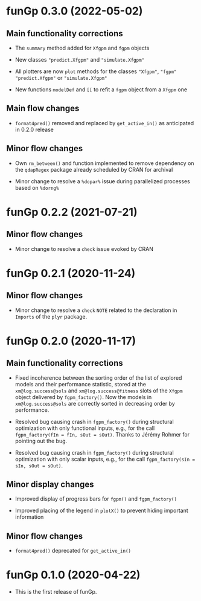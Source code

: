 # funGp 0.3.0 (2022-05-02)

## Main functionality corrections

* The `summary` method added for `Xfgpm` and `fgpm` objects

* New classes `"predict.Xfgpm"` and `"simulate.Xfgpm"`

* All plotters are now `plot` methods for the classes `"Xfgpm"`, `"fgpm"`
`"predict.Xfgpm"` or `"simulate.Xfgpm"`

* New functions `modelDef` and `[[` to refit a `fgpm` object from a `Xfgpm` one

## Main flow changes

* `format4pred()` removed and replaced by `get_active_in()` as  anticipated in 0.2.0 release

## Minor flow changes

* Own `rm_between()` and function implemented to remove dependency on the `qdapRegex` package
  already scheduled by CRAN for archival
  
* Minor change to resolve a `%dopar%` issue during parallelized processes based on `%dorng%`



# funGp 0.2.2 (2021-07-21)

## Minor flow changes

* Minor change to resolve a `check` issue evoked by CRAN



# funGp 0.2.1 (2020-11-24)

## Minor flow changes

* Minor change to resolve a `check` `NOTE` related to the declaration in `Imports` of the `plyr`
  package.



# funGp 0.2.0 (2020-11-17)

## Main functionality corrections

* Fixed incoherence between the sorting order of the list of explored models and their performance
  statistic, stored at the `xm@log.success@sols` and `xm@log.success@fitness` slots of the `Xfgpm`
  object delivered by `fgpm_factory()`. Now the models in `xm@log.success@sols` are correctly
  sorted in decreasing order by performance.
  
* Resolved bug causing crash in `fgpm_factory()` during structural optimization with only functional
  inputs, e.g., for the call `fgpm_factory(fIn = fIn, sOut = sOut)`. Thanks to Jérémy Rohmer for
  pointing out the bug.

* Resolved bug causing crash in `fgpm_factory()` during structural optimization with only scalar
  inputs, e.g., for the call `fgpm_factory(sIn = sIn, sOut = sOut)`.

## Minor display changes

* Improved display of progress bars for `fgpm()` and `fgpm_factory()`

* Improved placing of the legend in `plotX()` to prevent hiding important information

## Minor flow changes

* `format4pred()` deprecated for `get_active_in()`



# funGp 0.1.0 (2020-04-22)

* This is the first release of funGp.
